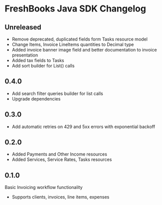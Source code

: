 # FreshBooks Java SDK Changelog

## Unreleased

- Remove deprecated, duplicated fields form Tasks resource model
- Change Items, Invoice LineItems quantities to Decimal type
- Added invoice banner image field and better documentation to invoice presentation
- Added tax fields to Tasks
- Add sort builder for List() calls

## 0.4.0

- Add search filter queries builder for list calls
- Upgrade dependencies 

## 0.3.0

- Add automatic retries on 429 and 5xx errors with exponential backoff

## 0.2.0

- Added Payments and Other Income resources
- Added Services, Service Rates, Tasks resources

## 0.1.0

Basic Invoicing workflow functionality

- Supports clients, invoices, line items, expenses
